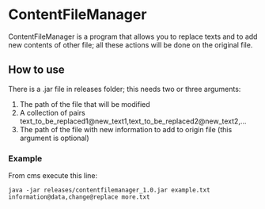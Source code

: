 # ContentFileManager
ContentFileManager is a program that allows you to replace texts and to add new contents of other file; all these actions will be done on the original file.

## How to use

There is a .jar file in releases folder; this needs two or three arguments:

1. The path of the file that will be modified
2. A collection of pairs text_to_be_replaced1@new_text1,text_to_be_replaced2@new_text2,...
3. The path of the file with new information to add to origin file (this argument is optional)

### Example
From cms execute this line:
```
java -jar releases/contentfilemanager_1.0.jar example.txt  information@data,change@replace more.txt
```
